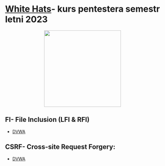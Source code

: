 # [White Hats](https://whitehats.pwr.edu.pl/)- kurs pentestera semestr letni 2023
<p align="center">
<img src="[https://whitehats.pwr.edu.pl/assets/images/logo.png](https://scontent-waw1-1.xx.fbcdn.net/v/t39.30808-6/282427279_1469964976791263_3015323896489992568_n.jpg?_nc_cat=110&ccb=1-7&_nc_sid=09cbfe&_nc_ohc=pKk0HzJE7z0AX-BtMYN&_nc_ht=scontent-waw1-1.xx&oh=00_AfAqkE2Bxp_h9MKmPRJ94D8V0Lk2O_JN1V_sqOoHO537zQ&oe=644D092B)" width=250 height=auto/>
</p>

## FI- File Inclusion (LFI & RFI)
- [DVWA](https://github.com/Hue1337/WhiteHats-walkthrough/wiki/File-Inclusion--Walkthrough)
 
## CSRF- Cross-site Request Forgery:
 - [DVWA]()

